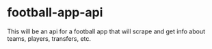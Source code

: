 # football-app-api
This will be an api for a football app that will scrape and get info about teams, players, transfers, etc.
